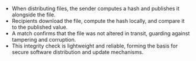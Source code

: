 - When distributing files, the sender computes a hash and publishes it alongside the file.
- Recipients download the file, compute the hash locally, and compare it to the published value.
- A match confirms that the file was not altered in transit, guarding against tampering and corruption. 
- This integrity check is lightweight and reliable, forming the basis for secure software distribution and update mechanisms.